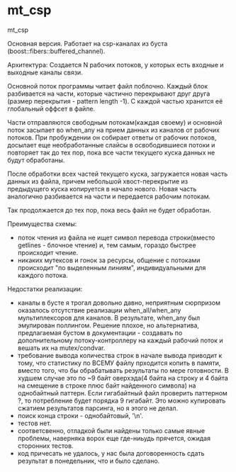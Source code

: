 # mt_csp
mt_csp

Основная версия. Работает на csp-каналах из буста (boost::fibers::buffered_channel).

Архитектура:
Создается N рабочих потоков, у которых есть входные и выходные каналы связи.

Основной поток программы читает файл поблочно. Каждый блок разбивается на части, которые частично перекрывают друг друга (размер перекрытия - pattern length -1).
С каждой частью хранится её глобальный оффсет в файле.

Части отправляются свободным потокам(каждая своему) и основной поток засыпает во when_any на прием данных из каналов от рабочих потоков. 
При пробуждении он собирает ответы от рабочих потоков, досылает еще необработанные слайсы в освободившиеся потоки и повторяет так до тех пор, пока все части текущего куска данных не будут обработаны.

После обработки всех частей текущего куска, загружается новая часть данных из файла, причем небольшой хвост-перекрытие из предыдущего куска копируется в начало нового.
Новая часть аналогично разбивается на части и передается рабочим потокам.

Так продолжается до тех пор, пока весь файл не будет обработан.

Преимущества схемы:
- поток чтения из файла не ищет символ перевода строки(вместо getlines - блочное чтение) и, тем самым, гораздо быстрее происходит чтение.
- никаких мутексов и гонок за ресурсы, общение с потоками происходит "по выделенным линиям", индивидуальными для каждого потока.
 
Недостатки реализации:
- каналы в бусте я трогал довольно давно, неприятным сюрпризом оказалось отсутствие реализации when_all/when_any мультиплексоров для каналов.
В результате, when_any был эмулирован поллингом. Решение плохое, но альтернатива, предлагаемая бустом в документации - создавать по дополнительному потоку-контроллеру на каждый рабочий поток
и вешать их на mutex/condvar.
- требование вывода количества строк в начале вывода приводит к тому, что статистику по ВСЕМУ файлу прходится копить в памяти, вместо того, что бы обрабатывать результаты по мере
  готовности. В худшем случае это по ~9 байт оверхэда(4 байта на строку и 4 байта на смещение в строке плюс байт найденного символа) на однобайтный паттерн. Если гигабайтный файл проверить паттерном ?, то потребление будет порядка 9 гигабайт. Это можно купировать сжатием результатов парсинга, но я этого не делал.
- поиск конца строки - однобайтовый, '\n'.
- тестов нет.
- соответсвенно, отладкой были найдены только самые явные проблемы, наверняка ворох еще где-ниьудь прячется, ожидая сторонних тестов.
- код причесать не удалось, у нас была договоренность сдать результат в понедельник, что и было сделано.
